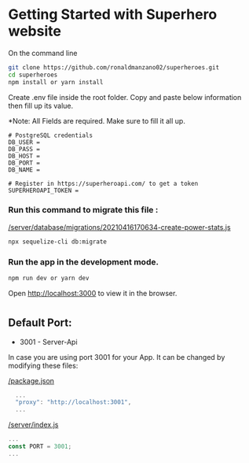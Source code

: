 # Getting Started with Superhero website
On the command line
```sh
git clone https://github.com/ronaldmanzano02/superheroes.git
cd superheroes
npm install or yarn install
```


Create .env file inside the root folder. Copy and paste below information then fill up its value.

*Note: All Fields are required. Make sure to fill it all up.

```env
# PostgreSQL credentials 
DB_USER = 
DB_PASS = 
DB_HOST = 
DB_PORT = 
DB_NAME = 

# Register in https://superheroapi.com/ to get a token
SUPERHEROAPI_TOKEN =
```

### Run this command to migrate this file :

[/server/database/migrations/20210416170634-create-power-stats.js](/server/database/migrations/20210416170634-create-power-stats.js)
```sh
npx sequelize-cli db:migrate
```
### Run the app in the development mode.
```sh
npm run dev or yarn dev
```
Open [http://localhost:3000](http://localhost:3000) to view it in the browser.

# 
## Default Port:
- 3001 - Server-Api

In case you are using port 3001 for your App. It can be changed by modifying these files:

[/package.json](/package.json)
```js
  ...
  "proxy": "http://localhost:3001",
  ...
```
[/server/index.js](/server/index.js)
```js
...
const PORT = 3001;
...
```